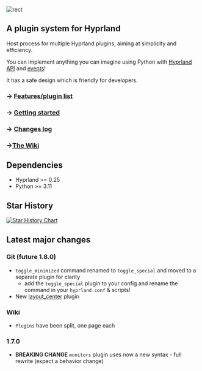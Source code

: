 ![rect](https://github.com/hyprland-community/pyprland/assets/238622/3fab93b6-6445-4e7b-b757-035095b5c8e8)

## A plugin system for Hyprland

Host process for multiple Hyprland plugins,
aiming at simplicity and efficiency.

You can implement anything you can imagine using Python with [Hyprland API](https://wiki.hyprland.org/Configuring/Dispatchers/) and [events](https://wiki.hyprland.org/Plugins/Development/Event-list/)!

It has a safe design which is friendly for developers.

### → [Features/plugin list](https://github.com/hyprland-community/pyprland/wiki/Plugins)

### → [Getting started](https://github.com/hyprland-community/pyprland/wiki/Getting-started)

### → [Changes log](https://github.com/hyprland-community/pyprland/releases)

### →[The Wiki](https://github.com/hyprland-community/pyprland/wiki)

## Dependencies

- Hyprland >= 0.25
- Python >= 3.11

## Star History

[![Star History Chart](https://api.star-history.com/svg?repos=fdev31/pyprland&type=Date)](https://star-history.com/#fdev31/pyprland&Date)

## Latest major changes

### Git (future 1.8.0)

- `toggle_minimized` command renamed to `toggle_special` and moved to a separate plugin for clarity
  - add the `toggle_special` plugin to your config and rename the command in your `hyprland.conf` & scripts!
- New [layout_center](https://github.com/hyprland-community/pyprland/wiki/center_layout) plugin

### Wiki

- `Plugins` have been split, one page each

### 1.7.0

- **BREAKING CHANGE** `monitors` plugin uses now a new syntax - full rewrite (expect a behavior change)
